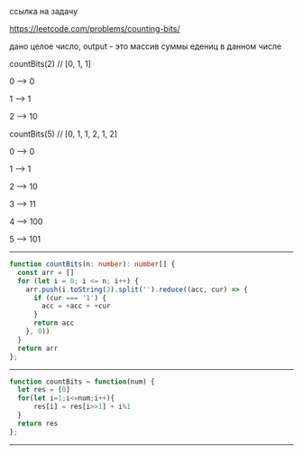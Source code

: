 ссылка на задачу 

https://leetcode.com/problems/counting-bits/

дано целое число, output - это массив суммы едениц в данном числе

countBits(2) // [0, 1, 1]

0 --> 0

1 --> 1

2 --> 10


countBits(5) // [0, 1, 1, 2, 1, 2]

0 --> 0

1 --> 1

2 --> 10

3 --> 11

4 --> 100

5 --> 101


---

```ts
function countBits(n: number): number[] {
  const arr = []
  for (let i = 0; i <= n; i++) {
    arr.push(i.toString(2).split('').reduce((acc, cur) => {
      if (cur === '1') {
        acc = +acc + +cur
      }
      return acc
    }, 0))
  }
  return arr
};
```
---

```js
function countBits = function(num) {
  let res = [0]
  for(let i=1;i<=num;i++){
      res[i] = res[i>>1] + i%1
  }
  return res
};
```
---
